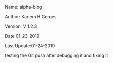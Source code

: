 Name: alpha-blog

Author: Kariem H Gerges

Version: V 1.2.3

Date 01-23-2019

Last Update:01-24-2019


testing the Git push after debugging it and fixing it
